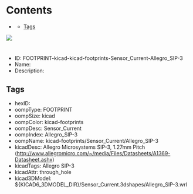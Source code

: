 



Contents
========

* [](#)
	* [Tags](#tags)
  
![][im]
# 

- ID: FOOTPRINT-kicad-kicad-footprints-Sensor_Current-Allegro_SIP-3
- Name: 
- Description: 

## Tags

- hexID: 
- oompType: FOOTPRINT
- oompSize: kicad
- oompColor: kicad-footprints
- oompDesc: Sensor_Current
- oompIndex: Allegro_SIP-3
- oompName: kicad-footprints/Sensor_Current/Allegro_SIP-3
- kicadDesc: Allegro Microsystems SIP-3, 1.27mm Pitch (http://www.allegromicro.com/~/media/Files/Datasheets/A1369-Datasheet.ashx)
- kicadTags: Allegro SIP-3
- kicadAttr: through_hole
- kicad3DModel: ${KICAD6_3DMODEL_DIR}/Sensor_Current.3dshapes/Allegro_SIP-3.wrl



[im]: image.png
